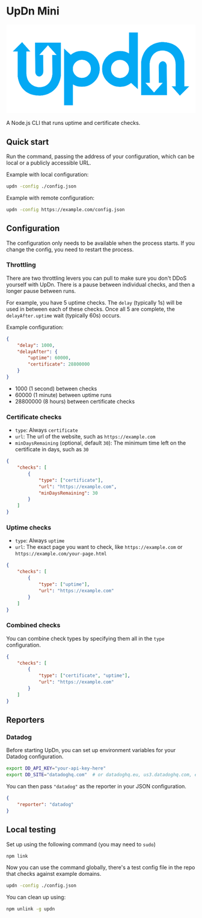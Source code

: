 # UpDn Mini

![UpDn](updn.png)

A Node.js CLI that runs uptime and certificate checks.

## Quick start

Run the command, passing the address of your configuration, which can be local or a publicly accessible URL.

Example with local configuration:

```bash
updn -config ./config.json
```

Example with remote configuration:

```bash
updn -config https://example.com/config.json
```

## Configuration

The configuration only needs to be available when the process starts. If you change the config, you need to restart the process.

### Throttling

There are two throttling levers you can pull to make sure you don't DDoS yourself with UpDn. There is a pause between individual checks, and then a longer pause between runs.

For example, you have 5 uptime checks. The `delay` (typically 1s) will be used in between each of these checks. Once all 5 are complete, the `delayAfter.uptime` wait (typically 60s) occurs.

Example configuration:

```json
{
    "delay": 1000,
    "delayAfter": {
        "uptime": 60000,
        "certificate": 28800000
    }
}
```

- 1000 (1 second) between checks
- 60000 (1 minute) between uptime runs
- 28800000 (8 hours) between certificate checks

### Certificate checks

- `type`: Always `certificate`
- `url`: The url of the website, such as `https://example.com`
- `minDaysRemaining` (optional, default `30`): The minimum time left on the certificate in days, such as `30`

```json
{
    "checks": [
        {
            "type": ["certificate"],
            "url": "https://example.com",
            "minDaysRemaining": 30
        }
    ]
}
```

### Uptime checks

- `type`: Always `uptime`
- `url`: The exact page you want to check, like `https://example.com` or `https://example.com/your-page.html`

```json
{
    "checks": [
        {
            "type": ["uptime"],
            "url": "https://example.com"
        }
    ]
}
```

### Combined checks

You can combine check types by specifying them all in the `type` configuration.

```json
{
    "checks": [
        {
            "type": ["certificate", "uptime"],
            "url": "https://example.com"
        }
    ]
}
```

## Reporters

### Datadog

Before starting UpDn, you can set up environment variables for your Datadog configuration.

```bash
export DD_API_KEY="your-api-key-here"
export DD_SITE="datadoghq.com"  # or datadoghq.eu, us3.datadoghq.com, etc.
```

You can then pass `"datadog"` as the reporter in your JSON configuration.

```json
{
    "reporter": "datadog"
}
```

## Local testing

Set up using the following command (you may need to `sudo`)

```bash
npm link
```

Now you can use the command globally, there's a test config file in the repo that checks against example domains.

```bash
updn -config ./config.json
```

You can clean up using:

```bash
npm unlink -g updn
```
